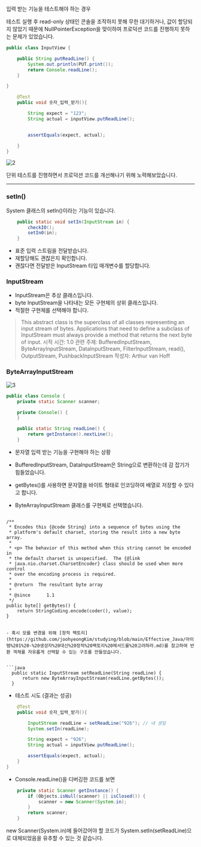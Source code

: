
입력 받는 기능을 테스트해야 하는 경우

테스트 실행 후 read-only 상태인 콘솔을 조작하지 못해 무한 대기하거나, 값이 할당되지 않았기 때문에 NullPointerException을 맞이하여 프로덕션 코드를 진행하지 못하는 문제가 있었습니다.

```java
public class InputView {

    public String putReadLine() {
        System.out.println(PUT.print());
        return Console.readLine();
    }

}
```

```java
    @Test
    public void 숫자_입력_받기(){

        String expect = "123";
        String actual = inputView.putReadLine();


        assertEquals(expect, actual);

    }
}
```

![2](https://velog.velcdn.com/images/urtimeislimited/post/d849f64a-db7d-42f6-bf66-65e9e09bd0d3/image.png)




단위 테스트를 진행하면서 프로덕션 코드를 개선해나기 위해 노력해보았습니다.

---


### setIn()

System 클래스의 setIn()이라는 기능이 있습니다.


```java
    public static void setIn(InputStream in) {
        checkIO();
        setIn0(in);
    }
```

- 표준 입력 스트림을 전달받습니다.
- 재할당해도 괜찮은지 확인합니다.
- 괜찮다면 전달받은 InputStream 타입 매개변수를 할당합니다.



### InputStream
- InputStream은 추상 클래스입니다.
- byte InputStream을 나타내는 모든 구현체의 상위 클래스입니다.
- 적절한 구현체를 선택해야 합니다.


>This abstract class is the superclass of all classes representing an input stream of bytes.
Applications that need to define a subclass of InputStream must always provide a method that returns the next byte of input.
시작 시간:
1.0
관련 주제:
BufferedInputStream, ByteArrayInputStream, DataInputStream, FilterInputStream, read(), OutputStream, PushbackInputStream
작성자:
Arthur van Hoff

### ByteArrayInputStream

![3](https://velog.velcdn.com/images/urtimeislimited/post/ff724e78-3ebd-4baf-b189-93952da28f4c/image.png)

```java
public class Console {
    private static Scanner scanner;

    private Console() {
    }

    public static String readLine() {
        return getInstance().nextLine();
    }
```

- 문자열 입력 받는 기능을 구현해야 하는 상황
- BufferedInputStream, DataInputStream은 String으로 변환하는데 감 잡기가 힘들었습니다.

- getBytes()를 사용하면 문자열을 바이트 형태로 인코딩하여 배열로 저장할 수 있다고 합니다.
- ByteArrayInputStream 클래스를 구현체로 선택했습니다.
>```java
    /**
     * Encodes this {@code String} into a sequence of bytes using the
     * platform's default charset, storing the result into a new byte array.
     *
     * <p> The behavior of this method when this string cannot be encoded in
     * the default charset is unspecified.  The {@link
     * java.nio.charset.CharsetEncoder} class should be used when more control
     * over the encoding process is required.
     *
     * @return  The resultant byte array
     *
     * @since      1.1
     */
    public byte[] getBytes() {
        return StringCoding.encode(coder(), value);
    }
  ```

 - 혹시 모를 변경을 위해 [정적 팩토리](https://github.com/joohyeongKim/studying/blob/main/Effective_Java/아이템%201%20-%20생성자%20대신%20정적%20팩토리%20메서드를%20고려하라.md)를 참고하여 반환 객체를 자유롭게 선택할 수 있는 구조를 만들었습니다.
    
    
```java
    public static InputStream setReadLine(String readLine) {
        return new ByteArrayInputStream(readLine.getBytes());
    }
```

  - 테스트 시도 (결과는 성공)
```java
    @Test
    public void 숫자_입력_받기(){

        InputStream readLine = setReadLine("926"); // 내 생일
        System.setIn(readLine);

        String expect = "926";
        String actual = inputView.putReadLine();

        assertEquals(expect, actual);
    }
}
```

- Console.readLine()을 디버깅한 코드를 보면
```java
    private static Scanner getInstance() {
        if (Objects.isNull(scanner) || isClosed()) {
            scanner = new Scanner(System.in);
        }
        return scanner;
    }
```

new Scanner(System.in)에 들어갔어야 할 코드가
System.setIn(setReadLine)으로 대체되었음을 유추할 수 있는 것 같습니다.
